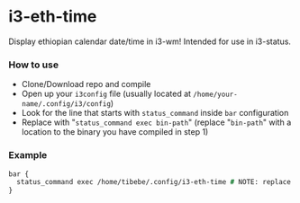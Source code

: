 # i3-eth-time

Display ethiopian calendar date/time in i3-wm!
Intended for use in i3-status.

### How to use
- Clone/Download repo and compile
- Open up your `i3config` file (usually located at `/home/your-name/.config/i3/config`)
- Look for the line that starts with `status_command` inside `bar` configuration
- Replace with "`status_command exec bin-path`" (replace "`bin-path`" with a location to the binary you have compiled in step 1)
 
### Example

```i3
bar {
  status_command exec /home/tibebe/.config/i3-eth-time # NOTE: replace with where your binary is located at.
}
```

